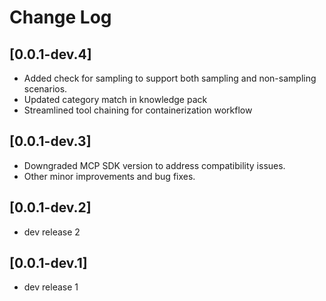 # Change Log

## [0.0.1-dev.4]

- Added check for sampling to support both sampling and non-sampling scenarios.
- Updated category match in knowledge pack
- Streamlined tool chaining for containerization workflow

## [0.0.1-dev.3]

- Downgraded MCP SDK version to address compatibility issues.
- Other minor improvements and bug fixes.

## [0.0.1-dev.2]

- dev release 2

## [0.0.1-dev.1]

- dev release 1